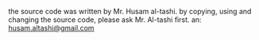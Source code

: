 the source code was written by Mr. Husam al-tashi. 
by copying, using and changing the source code, please ask Mr. Al-tashi first.
an: husam.altashi@gmail.com
